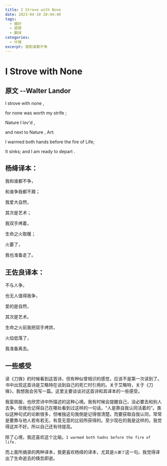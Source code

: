 ```yaml
---
title: I Strove with None
date: 2023-04-10 20:44:40
tags:
  - 摘抄
  - 感想
  - 翻译
categories:
  - 什锦
excerpt: 我和谁都不争
---
```

# I Strove with None

## 原文    --Walter Landor

I strove with none , 

for none was worth my strife ;

Nature I lov'd ,

and next to Nature , Art:

I warmed both hands before the fire of Life;

It sinks; and I am ready to depart . 

## 杨绛译本： 
我和谁都不争，
    
和谁争我都不屑；
    
我爱大自然，
    
其次是艺术；
    
我双手烤着，
    
生命之火取暖；
    
火萎了，
    
我也准备走了。

## 王佐良译本：
不与人争，

也无人值得我争，

爱的是自然，

其次是艺术。

生命之火前我把双手烤烘，

火焰低落了，

我准备离去。

## 一些感受

读《刀锋》的时候看到这首诗，但有种似曾相识的感觉，应该不是第一次读到了。书中出现这首诗是艾略特在谈到自己的死亡时引用的。关于艾略特，关于《刀锋》，我想我会另写一篇。这里主要谈谈对这首诗和其译本的一些感受。

我蛮佩服，也欣赏诗中所描述的这种心境。我有时候会提醒自己，没必要去和别人去争。但我也记得自己在哪处看到过这样的一句话，“人是靠自我认同活着的”。类似这种句式的论断很多，但唯独这句我倒是记得很清楚。而要获取自我认同，常常是要靠与他人若有若无，有意无意的比较所获得的。至少现在的我是这样的。我觉得这并不好。所以自己还有待提高。

除了心境，我还喜欢这个比喻。`I warmed both hadns before the fire of life.`

而上面所摘录的两种译本，我更喜欢杨绛的译本，尤其是`火萎了`这一句。我觉得译出了生命逝去的倏忽即逝。